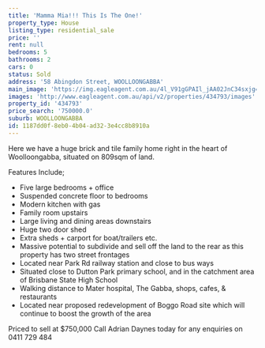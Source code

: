 ```yaml
---
title: 'Mamma Mia!!! This Is The One!'
property_type: House
listing_type: residential_sale
price: ''
rent: null
bedrooms: 5
bathrooms: 2
cars: 0
status: Sold
address: '58 Abingdon Street, WOOLLOONGABBA'
main_image: 'https://img.eagleagent.com.au/4l_V91gGPAIl_jAA02JnC34sxjg=/1280x854/smart/https://s3-us-west-2.amazonaws.com/eagleagent-orig/images/6818032/103941692-image-M.jpg'
images: 'http://www.eagleagent.com.au/api/v2/properties/434793/images'
property_id: '434793'
price_search: '750000.0'
suburb: WOOLLOONGABBA
id: 1187dd0f-8eb0-4b04-ad32-3e4cc8b8910a
---
```

Here we have a huge brick and tile family home right in the heart of Woolloongabba, situated on 809sqm of land.

Features Include;
- Five large bedrooms + office
- Suspended concrete floor to bedrooms
- Modern kitchen with gas
- Family room upstairs
- Large living and dining areas downstairs
- Huge two door shed
- Extra sheds + carport for boat/trailers etc.
- Massive potential to subdivide and sell off the land to the rear as this property has two street frontages
- Located near Park Rd railway station and close to bus ways
- Situated close to Dutton Park primary school, and in the catchment area of Brisbane State High School
- Walking distance to Mater hospital, The Gabba, shops, cafes, & restaurants
- Located near proposed redevelopment of Boggo Road site which will continue to boost the growth of the area

Priced to sell at $750,000
Call Adrian Daynes today for any enquiries on 0411 729 484